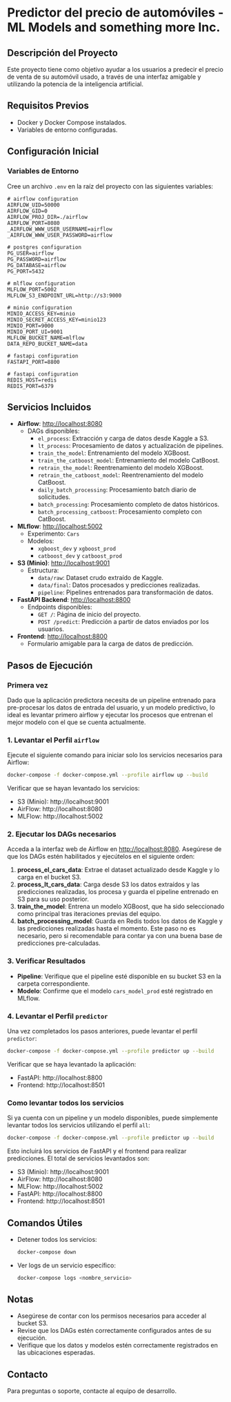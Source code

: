 # Predictor del precio de automóviles - **ML Models and something more Inc.**

## Descripción del Proyecto

Este proyecto tiene como objetivo ayudar a los usuarios a predecir el precio de venta de su automóvil usado, a través de una interfaz amigable y utilizando la potencia de la inteligencia artificial.

## Requisitos Previos

- Docker y Docker Compose instalados.
- Variables de entorno configuradas.

## Configuración Inicial

### Variables de Entorno

Cree un archivo `.env` en la raíz del proyecto con las siguientes variables:

```env
# airflow configuration
AIRFLOW_UID=50000
AIRFLOW_GID=0
AIRFLOW_PROJ_DIR=./airflow
AIRFLOW_PORT=8080
_AIRFLOW_WWW_USER_USERNAME=airflow
_AIRFLOW_WWW_USER_PASSWORD=airflow

# postgres configuration
PG_USER=airflow
PG_PASSWORD=airflow
PG_DATABASE=airflow
PG_PORT=5432

# mlflow configuration
MLFLOW_PORT=5002
MLFLOW_S3_ENDPOINT_URL=http://s3:9000

# minio configuration
MINIO_ACCESS_KEY=minio
MINIO_SECRET_ACCESS_KEY=minio123
MINIO_PORT=9000
MINIO_PORT_UI=9001
MLFLOW_BUCKET_NAME=mlflow
DATA_REPO_BUCKET_NAME=data

# fastapi configuration
FASTAPI_PORT=8800

# fastapi configuration
REDIS_HOST=redis
REDIS_PORT=6379
```

## Servicios Incluidos

- **Airflow**: [http://localhost:8080](http://localhost:8080) 
  - DAGs disponibles:
    - `el_process`: Extracción y carga de datos desde Kaggle a S3.
    - `lt_process`: Procesamiento de datos y actualización de pipelines.
    - `train_the_model`: Entrenamiento del modelo XGBoost.
    - `train_the_catboost_model`: Entrenamiento del modelo CatBoost.
    - `retrain_the_model`: Reentrenamiento del modelo XGBoost.
    - `retrain_the_catboost_model`: Reentrenamiento del modelo CatBoost.
    - `daily_batch_processing`: Procesamiento batch diario de solicitudes.
    - `batch_processing`: Procesamiento completo de datos históricos.
    - `batch_processing_catboost`: Procesamiento completo con CatBoost.
- **MLflow**: [http://localhost:5002](http://localhost:5002)
  - Experimento: `Cars`
  - Modelos:
    - `xgboost_dev` y `xgboost_prod`
    - `catboost_dev` y `catboost_prod`
- **S3 (Minio)**: [http://localhost:9001](http://localhost:9001)
  - Estructura:
    - `data/raw`: Dataset crudo extraído de Kaggle.
    - `data/final`: Datos procesados y predicciones realizadas.
    - `pipeline`: Pipelines entrenados para transformación de datos.
- **FastAPI Backend**: [http://localhost:8800](http://localhost:8800)
  - Endpoints disponibles:
    - `GET /`: Página de inicio del proyecto.
    - `POST /predict`: Predicción a partir de datos enviados por los usuarios.
- **Frontend**: [http://localhost:8800](http://localhost:8800)
  - Formulario amigable para la carga de datos de predicción.

## Pasos de Ejecución

### Primera vez

Dado que la aplicación predictora necesita de un pipeline entrenado para pre-procesar los datos de entrada del usuario,
y un modelo predictivo, lo ideal es levantar primero airflow y ejecutar los procesos que entrenan el mejor modelo con el
que se cuenta actualmente.

### 1. Levantar el Perfil `airflow`

Ejecute el siguiente comando para iniciar solo los servicios necesarios para Airflow:

```bash
docker-compose -f docker-compose.yml --profile airflow up --build
```

Verificar que se hayan levantado los servicios:
- S3 (Minio): http://localhost:9001
- AirFlow: http://localhost:8080
- MLFlow: http://localhost:5002

### 2. Ejecutar los DAGs necesarios

Acceda a la interfaz web de Airflow en [http://localhost:8080](http://localhost:8080). Asegúrese de que los DAGs estén habilitados y ejecútelos en el siguiente orden:

1. **process_el_cars_data**: Extrae el dataset actualizado desde Kaggle y lo carga en el bucket S3.
2. **process_lt_cars_data**: Carga desde S3 los datos extraídos y las predicciones realizadas, los procesa y guarda el pipeline entrenado en S3 para su uso posterior.
3. **train_the_model**: Entrena un modelo XGBoost, que ha sido seleccionado como principal tras iteraciones previas del equipo.
4. **batch_processing_model**: Guarda en Redis todos los datos de Kaggle y las predicciones realizadas hasta el momento. Este paso no es necesario, pero si recomendable para contar ya con una buena base de predicciones pre-calculadas.

### 3. Verificar Resultados

- **Pipeline**: Verifique que el pipeline esté disponible en su bucket S3 en la carpeta correspondiente.
- **Modelo**: Confirme que el modelo `cars_model_prod` esté registrado en MLflow.

### 4. Levantar el Perfil `predictor`

Una vez completados los pasos anteriores, puede levantar el perfil `predictor`:

```bash
docker-compose -f docker-compose.yml --profile predictor up --build
```

Verificar que se haya levantado la aplicación:
- FastAPI: http://localhost:8800
- Frontend: http://localhost:8501

### Como levantar todos los servicios

Si ya cuenta con un pipeline y un modelo disponibles, puede simplemente levantar todos los servicios utilizando el perfil `all`:

```bash
docker-compose -f docker-compose.yml --profile predictor up --build
```

Esto incluirá los servicios de FastAPI y el frontend para realizar predicciones. El total de servicios levantados son:
- S3 (Minio): http://localhost:9001
- AirFlow: http://localhost:8080
- MLFlow: http://localhost:5002
- FastAPI: http://localhost:8800
- Frontend: http://localhost:8501

## Comandos Útiles

- Detener todos los servicios:
  ```bash
  docker-compose down
  ```
- Ver logs de un servicio específico:
  ```bash
  docker-compose logs <nombre_servicio>
  ```

## Notas

- Asegúrese de contar con los permisos necesarios para acceder al bucket S3.
- Revise que los DAGs estén correctamente configurados antes de su ejecución.
- Verifique que los datos y modelos estén correctamente registrados en las ubicaciones esperadas.

## Contacto

Para preguntas o soporte, contacte al equipo de desarrollo.
